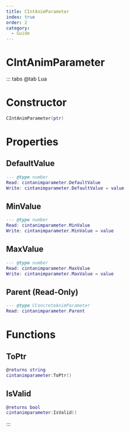 ```yaml
---
title: CIntAnimParameter
index: true
order: 2
category:
  - Guide
---
```


# CIntAnimParameter

::: tabs
@tab Lua
# Constructor
```lua
CIntAnimParameter(ptr)
```
# Properties
## DefaultValue 
```lua
--- @type number
Read: cintanimparameter.DefaultValue
Write: cintanimparameter.DefaultValue = value
```
## MinValue 
```lua
--- @type number
Read: cintanimparameter.MinValue
Write: cintanimparameter.MinValue = value
```
## MaxValue 
```lua
--- @type number
Read: cintanimparameter.MaxValue
Write: cintanimparameter.MaxValue = value
```
## Parent (Read-Only)
```lua
--- @type CConcreteAnimParameter
Read: cintanimparameter.Parent
```
# Functions
## ToPtr
```lua
@returns string
cintanimparameter:ToPtr()
```
## IsValid
```lua
@returns bool
cintanimparameter:IsValid()
```

:::